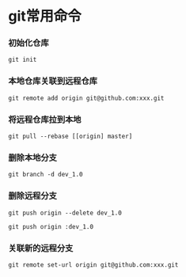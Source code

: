 # git常用命令



### 初始化仓库

```git command
git init
```



### 本地仓库关联到远程仓库

```git command
git remote add origin git@github.com:xxx.git
```



### 将远程仓库拉到本地

```git command
git pull --rebase [[origin] master]
```



### 删除本地分支

```
git branch -d dev_1.0
```



### 删除远程分支

```
git push origin --delete dev_1.0

git push origin :dev_1.0
```



### 关联新的远程分支

```
git remote set-url origin git@github.com:xxx.git
```

